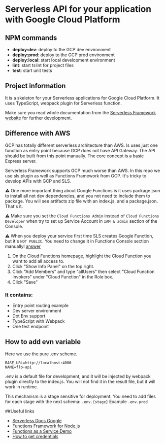 # Serverless API for your application with Google Cloud Platform

## NPM commands

- **deploy:dev**: deploy to the GCP dev environment
- **deploy:prod**: deploy to the GCP prod environment
- **deploy:local**: start local development environment
- **lint**: start tslint for project files
- **test**: start unit tests

## Project information

It is a skeleton for your Serverless applications for Google Cloud Platform. It uses TypeScript,
webpack plugin for Serverless function.

Make sure you read whole documentation from the [Serverless Framework website](https://www.serverless.com/framework/docs/providers/google/) for further development.

## Difference with AWS

GCP has totally different serverless architecture than AWS. Is uses just one function as entry point
because GCP does not have API Gateway.
The API should be built from this point manually. The core concept is a basic Express server.

Serverless Framework supports GCP much worse than AWS. In this repo we use sls plugin as well as
 Functions Framework from GCP. It's tricky to develop APIs with GCP and SLS.
 
⚠️ One more important thing about Google Functions is it uses package.json to install all not
 dev dependencies, and you not need to include them to package. You will see artifacts zip file
 with an index.js, and a package.json. That's it.
 
⚠️ Make sure you set the `Cloud Functions Admin` instead of `Cloud Functions Developer` when try to
 set up Service Account in `IAM & admin` section of the Console.
 
⚠️ When you deploy your service first time SLS creates Google Function, but it's `NOT PUBLIC`. You need
to change it in Functions Console section manually! [answer](https://stackoverflow.com/a/57616683) 

1. On the Cloud Functions homepage, highlight the Cloud Function you want to add all access to.
2. Click "Show Info Panel" on the top right.
3. Click "Add Members" and type "allUsers" then select "Cloud Function Invokers" under "Cloud Function" in the Role box.
4. Click "Save"
 

### It contains:

- Entry point routing example
- Dev server environment
- Dot Env support
- TypeScript with Webpack
- One test endpoint
## How to add evn variable

Here we use the pure .env scheme.

```dotenv
BASE_URL=http://localhost:4000
NAME=flo-api
```

.env is a default file for development, and it will be injected by webpack plugin directly
 to the index.js. You will not find it in the result file, but it will work in runtime.
 
This mechanism is a stage sensitive for deployment. You need to add files for each stage with the next schema:
`.env.{stage}` Example `.env.prod`

##Useful links

- [Serverless Docs Google](https://www.serverless.com/framework/docs/providers/google/)
- [Functions Framework for Node.js](https://github.com/GoogleCloudPlatform/functions-framework-nodejs)
- [Functions as a Service Demo](https://github.com/googlesamples/functions-as-a-service)
- [How to get credentials](https://www.serverless.com/framework/docs/providers/google/guide/credentials/)
